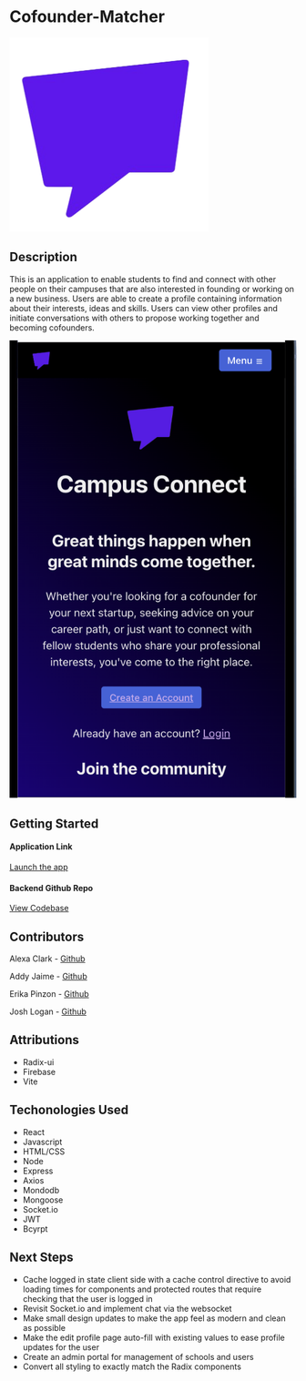 # Cofounder-Matcher

![Logo](./images/logo1.png)

## Description

This is an application to enable students to find and connect with other people on their campuses that are also interested in founding or working on a new business. Users are able to create a profile containing information about their interests, ideas and skills. Users can view other profiles and initiate conversations with others to propose working together and becoming cofounders.

![Homepage](./images/Cofounder-Matcher-Home.png)

## Getting Started 

#### Application Link

[Launch the app](https://cofounder-matcher.vercel.app/)

#### Backend Github Repo

[View Codebase](https://github.com/joshlogan103/cofounder-matcher-backend)

## Contributors

Alexa Clark -
[Github](https://github.com/lexgwc)

Addy Jaime -
[Github](https://github.com/AddyJaime)

Erika Pinzon -
[Github](https://github.com/Erika90P)

Josh Logan -
[Github](https://github.com/joshlogan103)

## Attributions

* Radix-ui
* Firebase
* Vite

## Techonologies Used

* React
* Javascript
* HTML/CSS
* Node
* Express
* Axios
* Mondodb
* Mongoose
* Socket.io
* JWT
* Bcyrpt

## Next Steps

* Cache logged in state client side with a cache control directive to avoid loading times for components and protected routes that require checking that the user is logged in
* Revisit Socket.io and implement chat via the websocket
* Make small design updates to make the app feel as modern and clean as possible
* Make the edit profile page auto-fill with existing values to ease profile updates for the user
* Create an admin portal for management of schools and users
* Convert all styling to exactly match the Radix components



